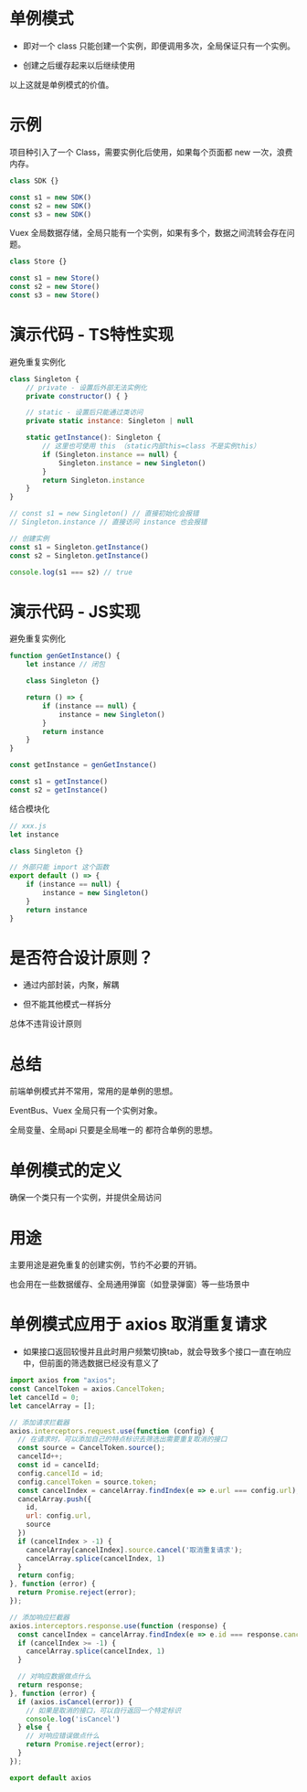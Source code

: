 

# 单例模式



- 即对一个 class 只能创建一个实例，即便调用多次，全局保证只有一个实例。

- 创建之后缓存起来以后继续使用


以上这就是单例模式的价值。




# 示例

项目种引入了一个 Class，需要实例化后使用，如果每个页面都 new 一次，浪费内存。

```ts
class SDK {}

const s1 = new SDK()
const s2 = new SDK()
const s3 = new SDK()
```

Vuex 全局数据存储，全局只能有一个实例，如果有多个，数据之间流转会存在问题。

```ts
class Store {}

const s1 = new Store()
const s2 = new Store()
const s3 = new Store()
```



# 演示代码 - TS特性实现

避免重复实例化

```js
class Singleton {
    // private - 设置后外部无法实例化
    private constructor() { }

    // static - 设置后只能通过类访问
    private static instance: Singleton | null

    static getInstance(): Singleton {
        // 这里也可使用 this （static内部this=class 不是实例this）
        if (Singleton.instance == null) {
            Singleton.instance = new Singleton()
        }
        return Singleton.instance
    }
}

// const s1 = new Singleton() // 直接初始化会报错
// Singleton.instance // 直接访问 instance 也会报错

// 创建实例
const s1 = Singleton.getInstance()
const s2 = Singleton.getInstance()

console.log(s1 === s2) // true
```

# 演示代码 - JS实现

避免重复实例化

```js
function genGetInstance() {
    let instance // 闭包

    class Singleton {}

    return () => {
        if (instance == null) {
            instance = new Singleton()
        }
        return instance
    }
}

const getInstance = genGetInstance()

const s1 = getInstance()
const s2 = getInstance()
```

结合模块化

```js
// xxx.js
let instance

class Singleton {}

// 外部只能 import 这个函数
export default () => {
    if (instance == null) {
        instance = new Singleton()
    }
    return instance
}
```

# 是否符合设计原则？

- 通过内部封装，内聚，解耦

- 但不能其他模式一样拆分

总体不违背设计原则


# 总结

前端单例模式并不常用，常用的是单例的思想。

EventBus、Vuex 全局只有一个实例对象。

全局变量、全局api 只要是全局唯一的 都符合单例的思想。







# 单例模式的定义

确保一个类只有一个实例，并提供全局访问


# 用途

主要用途是避免重复的创建实例，节约不必要的开销。

也会用在一些数据缓存、全局通用弹窗（如登录弹窗）等一些场景中








# 单例模式应用于 axios 取消重复请求

- 如果接口返回较慢并且此时用户频繁切换tab，就会导致多个接口一直在响应中，但前面的筛选数据已经没有意义了


```js
import axios from "axios";
const CancelToken = axios.CancelToken;
let cancelId = 0;
let cancelArray = [];

// 添加请求拦截器
axios.interceptors.request.use(function (config) {
  // 在请求时，可以添加自己的特点标识去筛选出需要重复取消的接口
  const source = CancelToken.source();
  cancelId++;
  const id = cancelId;
  config.cancelId = id;
  config.cancelToken = source.token;
  const cancelIndex = cancelArray.findIndex(e => e.url === config.url);
  cancelArray.push({
    id,
    url: config.url,
    source
  })
  if (cancelIndex > -1) {
    cancelArray[cancelIndex].source.cancel('取消重复请求');
    cancelArray.splice(cancelIndex, 1)
  }
  return config;
}, function (error) {
  return Promise.reject(error);
});

// 添加响应拦截器
axios.interceptors.response.use(function (response) {
  const cancelIndex = cancelArray.findIndex(e => e.id === response.cancelId);
  if (cancelIndex >= -1) {
    cancelArray.splice(cancelIndex, 1)
  }

  // 对响应数据做点什么
  return response;
}, function (error) {
  if (axios.isCancel(error)) {
    // 如果是取消的接口，可以自行返回一个特定标识
    console.log('isCancel')
  } else {
    // 对响应错误做点什么
    return Promise.reject(error);
  }
});

export default axios
```
